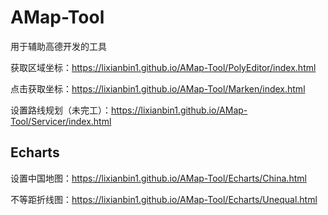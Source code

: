 # AMap-Tool

用于辅助高德开发的工具

获取区域坐标：https://lixianbin1.github.io/AMap-Tool/PolyEditor/index.html

点击获取坐标：https://lixianbin1.github.io/AMap-Tool/Marken/index.html

设置路线规划（未完工）：https://lixianbin1.github.io/AMap-Tool/Servicer/index.html

## Echarts

设置中国地图：https://lixianbin1.github.io/AMap-Tool/Echarts/China.html

不等距折线图：https://lixianbin1.github.io/AMap-Tool/Echarts/Unequal.html